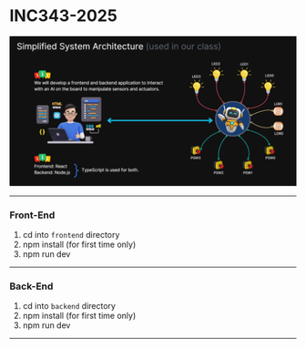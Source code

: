 # INC343-2025

![system-architecture](./docs/system-architecture.png)

---

### Front-End

1. cd into `frontend` directory
2. npm install (for first time only)
3. npm run dev

---

### Back-End

1. cd into `backend` directory
2. npm install (for first time only)
3. npm run dev

---
